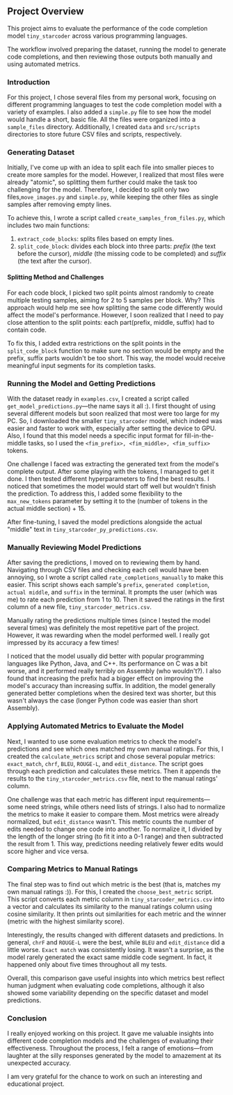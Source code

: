 ## Project Overview

This project aims to evaluate the performance of the code completion model
`tiny_starcoder` across various programming languages.

The workflow involved preparing the dataset, running the model to generate code completions, and
then reviewing those outputs both manually and using automated metrics. 

### Introduction

For this project, I chose several files from my personal work,
focusing on different programming languages to test the code completion
model with a variety of examples. I also added a `simple.py` file to see
how the model would handle a short, basic file. All the files were organized
into a `sample_files` directory. Additionally, I created `data` and
`src/scripts` directories to store future CSV files and scripts, respectively.

### Generating Dataset

Initially, I've come up with an idea to split each file into smaller pieces
to create more samples for the model. However, I realized that most files were
already "atomic", so splitting them further could make the task too challenging
for the model. Therefore, I decided to split only two files,`move_images.py`
and `simple.py`, while keeping the other files as single samples after removing
empty lines.

To achieve this, I wrote a script called `create_samples_from_files.py`,
which includes two main functions:

1. `extract_code_blocks`: splits files based on empty lines.
2. `split_code_block`: divides each block into three parts: *prefix*
   (the text before the cursor), *middle* (the missing code to be completed)
   and *suffix* (the text after the cursor).

#### Splitting Method and Challenges

For each code block, I picked two split points almost randomly to create
multiple testing samples, aiming for 2 to 5 samples per block. Why? This
approach would help me see how splitting the same code differently would
affect the model's performance. However, I soon realized that I need to pay
close attention to the split points: each part(prefix, middle, suffix)
had to contain code.

To fix this, I added extra restrictions on the split points in the
`split_code_block` function to make sure no section would be empty and the prefix,
suffix parts wouldn't be too short. This way, the model would receive meaningful
input segments for its completion tasks.

### Running the Model and Getting Predictions

With the dataset ready in `examples.csv`, I created a script called
`get_model_predictions.py`—the name says it all :). I first thought of
using several different models but soon realized that most were too
large for my PC. So, I downloaded the smaller `tiny_starcoder` model,
which indeed was easier and faster to work with, especially after
setting the device to GPU. Also, I found that this model
needs a specific input format for fill-in-the-middle tasks, so I used the
`<fim_prefix>, <fim_middle>, <fim_suffix>` tokens.

One challenge I faced was extracting the generated text from the
model's complete output. After some playing with the tokens, I managed
to get it done. I then tested different hyperparameters to find the best
results. I noticed that sometimes the model would start off well
but wouldn’t finish the prediction. To address this, I added some
flexibility to the `max_new_tokens` parameter by setting it to the
(number of tokens in the actual middle section) + 15.

After fine-tuning, I saved the model predictions alongside the actual
"middle" text in `tiny_starcoder_py_predictions.csv`.

### Manually Reviewing Model Predictions

After saving the predictions, I moved on to reviewing them by hand.
Navigating through CSV files and checking each cell would have been
annoying, so I wrote a script called `rate_completions_manually` to
make this easier. This script shows each sample's `prefix`,
`generated completion`, `actual middle`, and `suffix` in the terminal.
It prompts the user (which was me) to rate each prediction from 1 to 10.
Then it saved the ratings in the first column of a new file,
`tiny_starcoder_metrics.csv`.

Manually rating the predictions multiple times (since I tested the
model several times) was definitely the most repetitive part of the
project. However, it was rewarding when the model performed well.
I really got impressed by its accuracy a few times!

I noticed that the model usually did better with popular programming
languages like Python, Java, and C++. Its performance on C was a bit
worse, and it performed really terribly on Assembly (who wouldn't?).
I also found that increasing the prefix had a bigger effect on
improving the model's accuracy than increasing suffix. In addition, the model
generally generated better completions when the desired text was shorter,
but this wasn't always the case (longer Python code was easier than short Assembly).

### Applying Automated Metrics to Evaluate the Model

Next, I wanted to use some evaluation metrics to check the model's
predictions and see which ones matched my own manual ratings. For this,
I created the `calculate_metrics` script and chose several popular
metrics: `exact_match`, `chrf`, `BLEU`, `ROUGE-L`, and `edit_distance`.
The script goes through each prediction and calculates these metrics.
Then it appends the results to the `tiny_starcoder_metrics.csv` file, next to
the manual ratings' column.

One challenge was that each metric has different input requirements—
some need strings, while others need lists of strings. I also had to
normalize the metrics to make it easier to compare them. Most metrics
were already normalized, but `edit_distance` wasn't. This metric counts
the number of edits needed to change one code into another. To
normalize it, I divided by the length of the longer string (to fit it
into a 0-1 range) and then subtracted the result from 1. This way,
predictions needing relatively fewer edits would score higher and vice versa.

### Comparing Metrics to Manual Ratings

The final step was to find out which metric is the best (that is, matches my
own manual ratings :)). For this, I created the `choose_best_metric` script.
This script converts each metric column in `tiny_starcoder_metrics.csv`
into a vector and calculates its similarity to the manual ratings column
using cosine similarity. It then prints out similarities for each metric
and the winner (metric with the highest similarity score).

Interestingly, the results changed with different datasets and predictions.
In general, `chrF` and `ROUGE-L` were the best, while `BLEU` and `edit_distance`
did a little worse. `Exact match` was consistently losing. It wasn't a surprise,
as the model rarely generated the exact same middle code segment. In fact, it
happened only about five times throughout all my tests.

Overall, this comparison gave useful insights into which metrics best reflect
human judgment when evaluating code completions, although it also showed some
variability depending on the specific dataset and model predictions.

### Conclusion

I really enjoyed working on this project. It gave me valuable insights into
different code completion models and the challenges of evaluating their
effectiveness. Throughout the process, I felt a range of emotions—from laughter
at the silly responses generated by the model to amazement at its unexpected
accuracy.

I am very grateful for the chance to work on such an interesting and
educational project.

